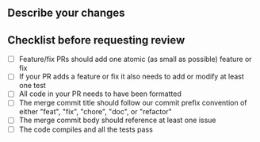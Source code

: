 ## Describe your changes

## Checklist before requesting review

-   [ ] Feature/fix PRs should add one atomic (as small as possible) feature or
        fix
-   [ ] If your PR adds a feature or fix it also needs to add or modify at least
        one test
-   [ ] All code in your PR needs to have been formatted
-   [ ] The merge commit title should follow our commit prefix convention of
        either "feat", "fix", "chore", "doc", or "refactor"
-   [ ] The merge commit body should reference at least one issue
-   [ ] The code compiles and all the tests pass
